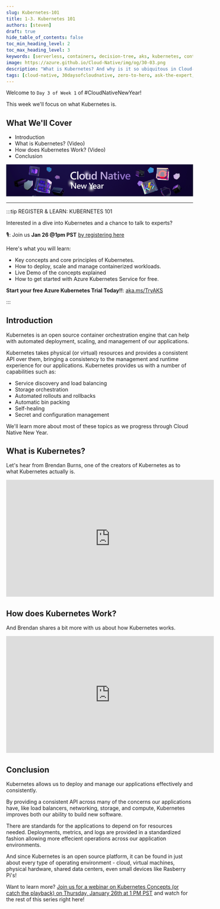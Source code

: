 ```yaml
---
slug: Kubernetes-101
title: 1-3. Kubernetes 101
authors: [steven]
draft: true
hide_table_of_contents: false
toc_min_heading_level: 2
toc_max_heading_level: 3
keywords: [serverless, containers, decision-tree, aks, kubernetes, container-apps]
image: https://azure.github.io/Cloud-Native/img/og/30-03.png
description: "What is Kubernetes? And why is it so ubiquitous in Cloud-native solutions?" 
tags: [cloud-native, 30daysofcloudnative, zero-to-hero, ask-the-expert, azure-kubernetes-service]
---
```


<head>
  <meta name="twitter:url" 
    content="https://azure.github.io/Cloud-Native/cnny-2023/kubernetes-101" />
  <meta name="twitter:title" 
    content="Kubernetes 101" />
  <meta name="twitter:description" 
    content="What is Kubernetes? And why is it so ubiquitous in Cloud-native solutions?" />
  <meta name="twitter:image" 
    content="https://azure.github.io/Cloud-Native/img/og/30-03.png" />
  <meta name="twitter:card" content="summary_large_image" />
  <meta name="twitter:creator" 
    content="@stevenmurawski" />
  <meta name="twitter:site" content="@stevenmurawski" /> 
  <link rel="canonical" 
    href="https://azure.github.io/Cloud-Native/cnny-2023/kubernetes-101" />
</head>

Welcome to `Day 3 of Week 1` of #CloudNativeNewYear!

This week we'll focus on what Kubernetes is.

## What We'll Cover
 * Introduction
 * What is Kubernetes? (Video)
 * How does Kubernetes Work? (Video)
 * Conclusion

![](./../../static/img/cnny23/hero-banner.png)

---

:::tip REGISTER & LEARN: KUBERNETES 101

Interested in a dive into Kubernetes and a chance to talk to experts? 

🎙: Join us **Jan 26 @1pm PST** 
[by registering here](https://info.microsoft.com/ww-landing-a-quickstart-guide-to-kubernetes-concepts.html?WT.mc_id=containers-84290-stmuraws)

Here's what you will learn:
 * Key concepts and core principles of Kubernetes.
 * How to deploy, scale and manage containerized workloads.
 * Live Demo of the concepts explained
 * How to get started with Azure Kubernetes Service for free.

**Start your free Azure Kubernetes Trial Today!!**: [aka.ms/TryAKS](https://aka.ms/TryAKS)

:::

## Introduction

Kubernetes is an open source container orchestration engine that can help with automated deployment, scaling, and management of our applications.

Kubernetes takes physical (or virtual) resources and provides a consistent API over them, bringing a consistency to the management and runtime experience for our applications.  Kubernetes provides us with a number of capabilities such as:

* Service discovery and load balancing
* Storage orchestration
* Automated rollouts and rollbacks
* Automatic bin packing
* Self-healing
* Secret and configuration management

We'll learn more about most of these topics as we progress through Cloud Native New Year.

## What is Kubernetes?

Let's hear from Brendan Burns, one of the creators of Kubernetes as to what Kubernetes actually is.

<iframe width="560" height="315" src="https://www.youtube.com/embed/q1PcAawa4Bg" title="YouTube video player" frameborder="0" allow="accelerometer; autoplay; clipboard-write; encrypted-media; gyroscope; picture-in-picture; web-share" allowfullscreen></iframe>

## How does Kubernetes Work?

And Brendan shares a bit more with us about how Kubernetes works.

<iframe width="560" height="315" src="https://www.youtube.com/embed/daVUONZqn88" title="YouTube video player" frameborder="0" allow="accelerometer; autoplay; clipboard-write; encrypted-media; gyroscope; picture-in-picture; web-share" allowfullscreen></iframe>

## Conclusion

Kubernetes allows us to deploy and manage our applications effectively and consistently. 

By providing a consistent API across many of the concerns our applications have, like load balancers, networking, storage, and compute, Kubernetes improves both our ability to build new software. 

There are standards for the applications to depend on for resources needed. Deployments, metrics, and logs are provided in a standardized fashion allowing more effecient operations across our application environments. 

And since Kubernetes is an open source platform, it can be found in just about every type of operating environment - cloud, virtual machines, physical hardware, shared data centers, even small devices like Rasberry Pi's!

Want to learn more?  [Join us for a webinar on Kubernetes Concepts (or catch the playback) on Thursday, January 26th at 1 PM PST](https://info.microsoft.com/ww-landing-a-quickstart-guide-to-kubernetes-concepts.html?WT.mc_id=containers-84290-stmuraws) and watch for the rest of this series right here!